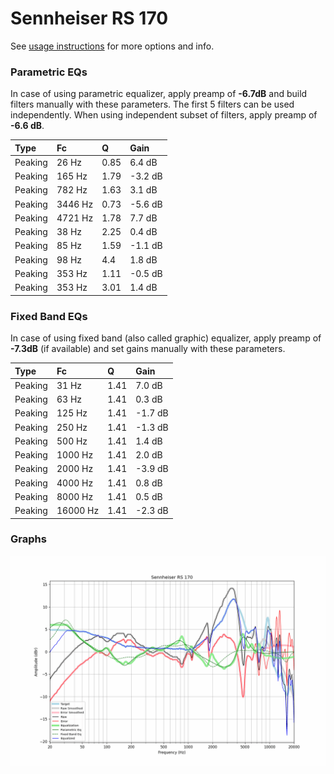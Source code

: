 # Sennheiser RS 170
See [usage instructions](https://github.com/jaakkopasanen/AutoEq#usage) for more options and info.

### Parametric EQs
In case of using parametric equalizer, apply preamp of **-6.7dB** and build filters manually
with these parameters. The first 5 filters can be used independently.
When using independent subset of filters, apply preamp of **-6.6 dB**.

| Type    | Fc      |    Q | Gain    |
|:--------|:--------|:-----|:--------|
| Peaking | 26 Hz   | 0.85 | 6.4 dB  |
| Peaking | 165 Hz  | 1.79 | -3.2 dB |
| Peaking | 782 Hz  | 1.63 | 3.1 dB  |
| Peaking | 3446 Hz | 0.73 | -5.6 dB |
| Peaking | 4721 Hz | 1.78 | 7.7 dB  |
| Peaking | 38 Hz   | 2.25 | 0.4 dB  |
| Peaking | 85 Hz   | 1.59 | -1.1 dB |
| Peaking | 98 Hz   | 4.4  | 1.8 dB  |
| Peaking | 353 Hz  | 1.11 | -0.5 dB |
| Peaking | 353 Hz  | 3.01 | 1.4 dB  |

### Fixed Band EQs
In case of using fixed band (also called graphic) equalizer, apply preamp of **-7.3dB**
(if available) and set gains manually with these parameters.

| Type    | Fc       |    Q | Gain    |
|:--------|:---------|:-----|:--------|
| Peaking | 31 Hz    | 1.41 | 7.0 dB  |
| Peaking | 63 Hz    | 1.41 | 0.3 dB  |
| Peaking | 125 Hz   | 1.41 | -1.7 dB |
| Peaking | 250 Hz   | 1.41 | -1.3 dB |
| Peaking | 500 Hz   | 1.41 | 1.4 dB  |
| Peaking | 1000 Hz  | 1.41 | 2.0 dB  |
| Peaking | 2000 Hz  | 1.41 | -3.9 dB |
| Peaking | 4000 Hz  | 1.41 | 0.8 dB  |
| Peaking | 8000 Hz  | 1.41 | 0.5 dB  |
| Peaking | 16000 Hz | 1.41 | -2.3 dB |

### Graphs
![](./Sennheiser%20RS%20170.png)